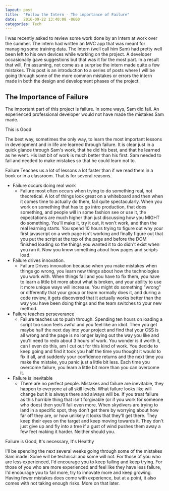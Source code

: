 ```yaml
---
layout: post
title:  "Follow the Intern - The importance of Failure"
date:   2016-09-22 13:40:08 -0600
categories: Tech
---
```

I was recently asked to review some work done by an Intern at work over the summer. The intern had written an MVC app that was meant for managing some training data. The Intern (well call him Sam) had pretty well been left to his own devices while working on the project. A developer occasionally gave suggestions but that was it for the most part. In a result that will, I'm assuming, not come as a surprise the intern made quite a few mistakes. This post is an introduction to a series of posts where I will be going through some of the more common mistakes or errors the intern made in both the design and development phases of the project. 

## The Importance of Failure

The important part of this project is failure. In some ways, Sam did fail. An experienced professional developer would not have made the mistakes Sam made.

<span class="emphasis1">This is Good</span>

The best way, sometimes the only way, to learn the most important lessons in development and in life are learned through failure. It is clear just in a quick glance through Sam's work, that he did his best, and that he learned as he went. His last bit of work is much better than his first. Sam needed to fail and needed to make mistakes so that he could learn not to.

Failure Teaches us a lot of lessons a lot faster than if we read them in a book or in a classroom. That is for several reasons.

<ul>
    <li class="parent-list-style1">Failure occurs doing real work
        <ul>
            <li class="child-list-style1">Failure most often occurs when trying to do something real, not theoretical. A lot of things look great on a whiteboard and then when it comes time to actually do them, fail quite spectacularly. When you work on something that has to go intro production, that does something, and people will in some fashion see or use it, the expectations are much higher than just discussing how you MIGHT do something. You'll make it, try it out, it won't work, and then the real learning starts. You spend 10 hours trying to figure out why your first javascript on a web page isn't working and finally figure out that you put the script at the top of the page and before the <span class="defclick" data-target="/def/dom.html" >DOM</span> finished loading so the things you wanted it to do didn't exist when you ran it. Now you know something about how pages and scripts load.</li>
        </ul>
    </li>
<li class="parent-list-style1"> Failure drives innovation.
        <ul>
            <li class="child-list-style1">Failure Drives innovation because when you make mistakes when things go wrong, you learn new things about how the technologies you work with. When things fail and you have to fix them, you have to learn a little bit more about what is broken, and your ability to use it more unique ways will increase. You might do something "wrong" or differently that your group or team normally does it, and during a code review, it gets discovered that it actually works better than the way you have been doing things and the team switches to your new method.</li>
        </ul>
    </li>
    <li class="parent-list-style1">Failure teaches perseverance
        <ul>
            <li class="child-list-style1">Failure teaches us to push through. Spending ten hours on loading a script too soon feels awful and you feel like an idiot. Then you get maybe half the next day into your project and find that your CSS is all wrong and the page is no longer laying out the way you like and you'll need to redo about 3 hours of work. You wonder is it worth it, can I even do this, am I cut out for this kind of work. You decide to keep going and find it took you half the time you thought it would to fix it all, and suddenly your confidence returns and the next time you make the mistake, you panic just a little bit less. Each time you overcome failure, you learn a little bit more than you can overcome it.</li>
        </ul>
    </li>
    <li class="parent-list-style1">Failure is inevitable
        <ul>
            <li class="child-list-style1">There are no perfect people. Mistakes and failure are inevitable, they happen to everyone at all skill levels. What failure looks like will change but it is always there and always will be. If you treat failure as this horrible thing that isn't forgivable (or if you work for someone who does) then you'll fail even more. When skydivers are trying to land in a specific spot, they don't get there by worrying about how far off they are, or how unlikely it looks that they'll get there. They keep their eyes on the target and keep moving towards it. They don't just give up and fly into a tree if a gust of wind pushes them away a few feet making it harder. Neither should you.</li>
        </ul>
    </li>
</ul>

<span class="emphasis1"> Failure is Good, It's necessary, It's Healthy</span>

I'll be spending the next several weeks going through some of the mistakes Sam made. Some will be technical and some will not. For those of you who are less experienced, I'd encourage you to keep failing and keep trying. For those of you who are more experienced and feel like they have less failure, I'd encourage you to fail more, try to innovate more and keep growing. Having fewer mistakes does come with experience, but at a point, it also comes with not taking enough risks. More on that later.